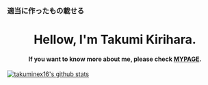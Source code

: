 ### 適当に作ったもの載せる
<h1 align="center">Hellow, I'm Takumi Kirihara.</h1>
<h4 align="center"> If you want to know more about me, please check <a href="https://takuminex16.github.io/">MYPAGE</a>.</h4>

[![takuminex16's github stats](https://github-readme-stats.vercel.app/api?username=takuminex16&show_icons=true&icon_color=2BDE73&count_private=true)](https://github.com/takuminex16)
<!-- [![Top Langs](https://github-readme-stats.vercel.app/api/top-langs/?username=takuminex16&layout=compact&hide=jupyter%20notebook)](https://github.com/takuminex16) -->


